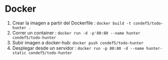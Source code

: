 # Docker

1. Crear la imagen a partir del Dockerfile : `docker build -t condef5/todo-hunter . `
2. Correr un container : `docker run -d -p'80:80 --name hunter condef5/todo-hunter`
3. Subir imagen a docker-hub: `docker push condef5/todo-hunter`
4. Desplegar desde un servidor : `docker run -p 80:80 -d --name hunter-static condef5/todo-hunter`